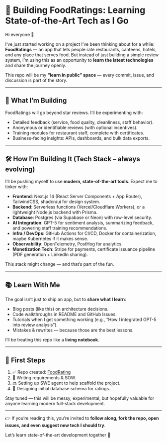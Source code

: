 # 🚀 Building FoodRatings: Learning State-of-the-Art Tech as I Go  

Hi everyone 👋  

I’ve just started working on a project I’ve been thinking about for a while: **FoodRatings** — an app that lets people rate restaurants, canteens, hotels, and any place that serves food. But instead of just building a simple review system, I’m using this as an opportunity to **learn the latest technologies** and share the journey openly.  

This repo will be my **“learn in public” space** — every commit, issue, and discussion is part of the story.  

---

## 🎯 What I’m Building  
FoodRatings will go beyond star reviews. I’ll be experimenting with:  
- Detailed feedback (service, food quality, cleanliness, staff behavior).  
- Anonymous or identifiable reviews (with optional incentives).  
- Training modules for restaurant staff, complete with certificates.  
- Business-facing insights: APIs, dashboards, and bulk data exports.  

---

## 🛠️ How I’m Building It (Tech Stack – always evolving)  

I’ll be pushing myself to use **modern, state-of-the-art tools**. Expect me to tinker with:  

- **Frontend**: Next.js 14 (React Server Components + App Router), TailwindCSS, shadcn/ui for design system.  
- **Backend**: Serverless functions (Vercel/Cloudflare Workers), or a lightweight Node.js backend with Prisma.  
- **Database**: Postgres (via Supabase or Neon) with row-level security.  
- **AI Integration**: GPT-5 for sentiment analysis, summarizing feedback, and powering staff training recommendations.  
- **Infra / DevOps**: GitHub Actions for CI/CD, Docker for containerization, maybe Kubernetes if it makes sense.  
- **Observability**: OpenTelemetry, PostHog for analytics.  
- **Monetization Tech**: Stripe for payments, certificate issuance pipeline (PDF generation + LinkedIn sharing).  

This stack might change — and that’s part of the fun.  

---

## 📚 Learn With Me  

The goal isn’t just to ship an app, but to **share what I learn**:  
- Blog posts (like this) on architecture decisions.  
- Code walkthroughs in README and GitHub Issues.  
- Tutorials when I get something working (e.g., “How I integrated GPT-5 into review analysis”).  
- Mistakes & rewrites — because those are the best lessons.  

I’ll be treating this repo like a **living notebook**.  

---

## 🧪 First Steps  

1. ✅ Repo created: [FoodRating](https://github.com/msjammu/FoodRating)  
2. 📝 Writing requirements & SOW.  
3. 🔜 Setting up SWE agent to help scaffold the project.  
4. 🎨 Designing initial database schema for ratings.  

Stay tuned — this will be messy, experimental, but hopefully valuable for anyone learning modern full-stack development.  

---

👉 If you’re reading this, you’re invited to **follow along, fork the repo, open issues, and even suggest new tech I should try**.  

Let’s learn state-of-the-art development together 🚀  
